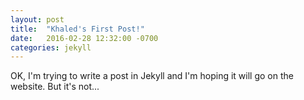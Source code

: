 ```yaml
---
layout: post
title:  "Khaled's First Post!"
date:   2016-02-28 12:32:00 -0700
categories: jekyll
---
```


OK, I'm trying to write a post in Jekyll and I'm hoping it will go on the website. But it's not...
